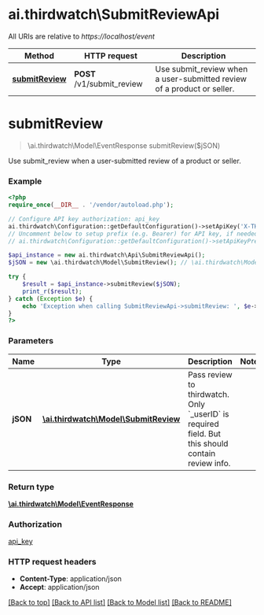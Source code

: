 # ai.thirdwatch\SubmitReviewApi

All URIs are relative to *https://localhost/event*

Method | HTTP request | Description
------------- | ------------- | -------------
[**submitReview**](SubmitReviewApi.md#submitReview) | **POST** /v1/submit_review | Use submit_review when a user-submitted review of a product or seller.


# **submitReview**
> \ai.thirdwatch\Model\EventResponse submitReview($jSON)

Use submit_review when a user-submitted review of a product or seller.

### Example
```php
<?php
require_once(__DIR__ . '/vendor/autoload.php');

// Configure API key authorization: api_key
ai.thirdwatch\Configuration::getDefaultConfiguration()->setApiKey('X-THIRDWATCH-API-KEY', 'YOUR_API_KEY');
// Uncomment below to setup prefix (e.g. Bearer) for API key, if needed
// ai.thirdwatch\Configuration::getDefaultConfiguration()->setApiKeyPrefix('X-THIRDWATCH-API-KEY', 'Bearer');

$api_instance = new ai.thirdwatch\Api\SubmitReviewApi();
$jSON = new \ai.thirdwatch\Model\SubmitReview(); // \ai.thirdwatch\Model\SubmitReview | Pass review to thirdwatch. Only `_userID` is required field. But this should contain review info.

try {
    $result = $api_instance->submitReview($jSON);
    print_r($result);
} catch (Exception $e) {
    echo 'Exception when calling SubmitReviewApi->submitReview: ', $e->getMessage(), PHP_EOL;
}
?>
```

### Parameters

Name | Type | Description  | Notes
------------- | ------------- | ------------- | -------------
 **jSON** | [**\ai.thirdwatch\Model\SubmitReview**](../Model/SubmitReview.md)| Pass review to thirdwatch. Only &#x60;_userID&#x60; is required field. But this should contain review info. |

### Return type

[**\ai.thirdwatch\Model\EventResponse**](../Model/EventResponse.md)

### Authorization

[api_key](../../README.md#api_key)

### HTTP request headers

 - **Content-Type**: application/json
 - **Accept**: application/json

[[Back to top]](#) [[Back to API list]](../../README.md#documentation-for-api-endpoints) [[Back to Model list]](../../README.md#documentation-for-models) [[Back to README]](../../README.md)


